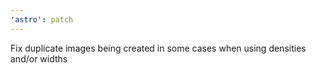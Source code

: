 ```yaml
---
'astro': patch
---
```


Fix duplicate images being created in some cases when using densities and/or widths
